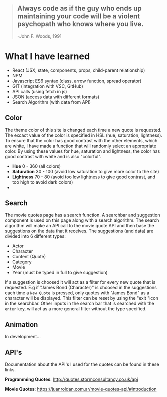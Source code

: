 > ## Always code as if the guy who ends up maintaining your code will be a violent psychopath who knows where you live.
>
> -John F. Woods, 1991


# What I have learned

- React (JSX, state, components, props, child-parent relationship)
- NPM
- Javascript ES6 syntax (class, arrow function, spread operator)
- GIT (integration with VSC, GitHub)
- API calls (using fetch in js)
- JSON (access data with different formats)
- Search Algorithm (with data from API)

## Color

The theme color of this site is changed each time a new quote is requested.  The excact value of the color is specified in HSL (hue, saturation, lightness). To ensure that the color has good contrast with the other elements, which are white, I have made a function that will randomly select an appropriate color.  By using these values for hue, saturation and lightness, the color has good contrast with white and is also "colorful".    

- **Hue** 0 - 360 (all colors)
- **Saturation** 30 - 100 (avoid low saturation to give more color to the site)
- **Lightness** 70 - 80 (avoid too low lightness to give good contrast, and too high to avoid dark colors)
- 

## Search

The movie quotes page has a search function. A searchbar and suggestion component is used on this page along with a search algorithm. The search algorithm will make an API call to the movie quote API and then base the suggestions on the data that it receives. The suggestions (and data) are divided into 6 different types:

- Actor
- Character
- Content (Quote)
- Category
- Movie
- Year (must be typed in full to give suggestion)

If a suggestion is choosed it will act as a filter for every new quote that is requested. E.g if "James Bond (Character)" is choosed in the suggestions each time a `New Quote` is pressed, only quotes with "James Bond" as a character will be displayed. This filter can be reset by using the "exit "icon in the searchbar. Other inputs in the search bar that is searched with the `enter` key, will act as a more general filter without the type specified. 



## Animation

In development...



## API's

Documentation about the API's I used for the quotes can be found in these links.

**Programming Quotes**: http://quotes.stormconsultancy.co.uk/api

**Movie Quotes**: https://juanroldan.com.ar/movie-quotes-api/#introduction
